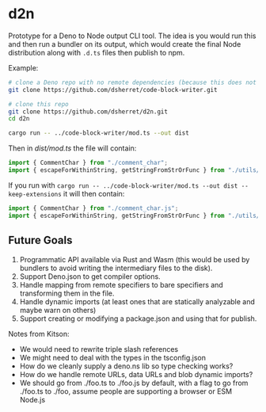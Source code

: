 # d2n

Prototype for a Deno to Node output CLI tool. The idea is you would run this and then run a bundler on its output, which would create the final Node distribution along with `.d.ts` files then publish to npm.

Example:

```bash
# clone a Deno repo with no remote dependencies (because this does not support dependencies yet)
git clone https://github.com/dsherret/code-block-writer.git

# clone this repo
git clone https://github.com/dsherret/d2n.git
cd d2n

cargo run -- ../code-block-writer/mod.ts --out dist
```

Then in *dist/mod.ts* the file will contain:

```ts
import { CommentChar } from "./comment_char";
import { escapeForWithinString, getStringFromStrOrFunc } from "./utils/string_utils";
```

If you run with `cargo run -- ../code-block-writer/mod.ts --out dist --keep-extensions` it will then contain:

```ts
import { CommentChar } from "./comment_char.js";
import { escapeForWithinString, getStringFromStrOrFunc } from "./utils/string_utils.js";
```

## Future Goals

1. Programmatic API available via Rust and Wasm (this would be used by bundlers to avoid writing the intermediary files to the disk).
1. Support Deno.json to get compiler options.
1. Handle mapping from remote specifiers to bare specifiers and transforming them in the file.
1. Handle dynamic imports (at least ones that are statically analyzable and maybe warn on others)
1. Support creating or modifying a package.json and using that for publish.

Notes from Kitson:

- We would need to rewrite triple slash references
- We might need to deal with the types in the tsconfig.json
- How do we cleanly supply a deno.ns lib so type checking works?
- How do we handle remote URLs, data URLs and blob dynamic imports?
- We should go from ./foo.ts to ./foo.js by default, with a flag to go from ./foo.ts to ./foo, assume people are supporting a browser or ESM Node.js

